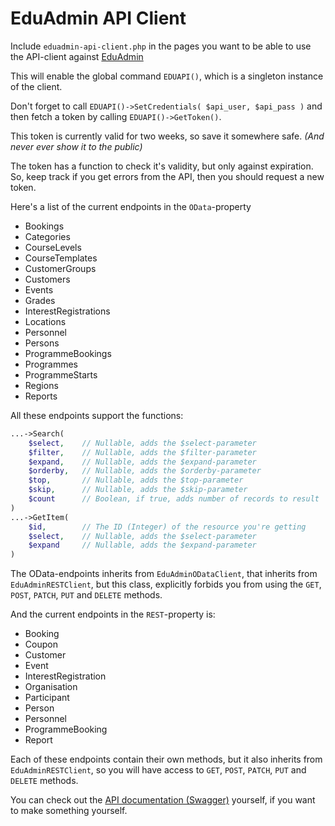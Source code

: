 # EduAdmin API Client

Include `eduadmin-api-client.php` in the pages you want
to be able to use the API-client against [EduAdmin](https://www.eduadmin.se)

This will enable the global command `EDUAPI()`, which is a singleton instance of the client.

Don't forget to call `EDUAPI()->SetCredentials( $api_user, $api_pass )` and
then fetch a token by calling `EDUAPI()->GetToken()`.

This token is currently valid for two weeks, so save it somewhere safe.
_(And never ever show it to the public)_

The token has a function to check it's validity, but only against expiration.
So, keep track if you get errors from the API, then you should request a new token.

Here's a list of the current endpoints in the `OData`-property

- Bookings
- Categories
- CourseLevels
- CourseTemplates
- CustomerGroups
- Customers
- Events
- Grades
- InterestRegistrations
- Locations
- Personnel
- Persons
- ProgrammeBookings
- Programmes
- ProgrammeStarts
- Regions
- Reports

All these endpoints support the functions:
```php
...->Search( 
    $select,    // Nullable, adds the $select-parameter
    $filter,    // Nullable, adds the $filter-parameter
    $expand,    // Nullable, adds the $expand-parameter
    $orderby,   // Nullable, adds the $orderby-parameter 
    $top,       // Nullable, adds the $top-parameter
    $skip,      // Nullable, adds the $skip-parameter
    $count      // Boolean, if true, adds number of records to result
)
...->GetItem( 
    $id,        // The ID (Integer) of the resource you're getting
    $select,    // Nullable, adds the $select-parameter 
    $expand     // Nullable, adds the $expand-parameter
)
```

The OData-endpoints inherits from `EduAdminODataClient`, that inherits from `EduAdminRESTClient`,
but this class, explicitly forbids you from using the `GET`, `POST`, `PATCH`, `PUT` and `DELETE` methods.

And the current endpoints in the `REST`-property is:

- Booking
- Coupon
- Customer
- Event
- InterestRegistration
- Organisation
- Participant
- Person
- Personnel
- ProgrammeBooking
- Report

Each of these endpoints contain their own methods, but it also inherits from `EduAdminRESTClient`,
so you will have access to `GET`, `POST`, `PATCH`, `PUT` and `DELETE` methods.

You can check out the [API documentation (Swagger)](https://api.eduadmin.se/swagger/ui/index#/) yourself,
if you want to make something yourself.

